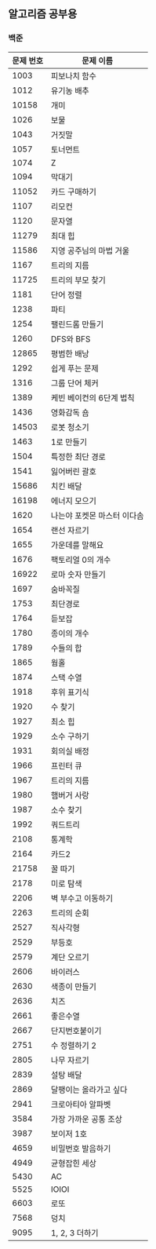 ## 알고리즘 공부용

### 백준

| 문제 번호 | 문제 이름     |
| --------- | ------------- |
| 1003      | 피보나치 함수 |
| 1012      | 유기농 배추   |
| 10158 | 개미 |
| 1026 | 보물 |
| 1043 | 거짓말 |
| 1057 | 토너먼트 |
| 1074 | Z |
| 1094 | 막대기 |
| 11052 | 카드 구매하기 |
| 1107 | 리모컨 |
| 1120 | 문자열 |
| 11279 | 최대 힙 |
| 11586 | 지영 공주님의 마법 거울 |
| 1167 | 트리의 지름 |
| 11725 | 트리의 부모 찾기 |
| 1181 | 단어 정렬 |
| 1238 | 파티 |
| 1254 | 팰린드롬 만들기 |
| 1260 | DFS와 BFS |
| 12865 | 평범한 배낭 |
| 1292 | 쉽게 푸는 문제 |
| 1316 | 그룹 단어 체커 |
| 1389 | 케빈 베이컨의 6단계 법칙 |
| 1436 | 영화감독 숌 |
| 14503 | 로봇 청소기 |
| 1463 | 1로 만들기 |
| 1504 | 특정한 최단 경로 |
| 1541 | 잃어버린 괄호 |
| 15686 | 치킨 배달 |
| 16198 | 에너지 모으기 |
| 1620 | 나는야 포켓몬 마스터 이다솜 |
| 1654 | 랜선 자르기 |
| 1655 | 가운데를 말해요 |
| 1676 | 팩토리얼 0의 개수 |
| 16922 | 로마 숫자 만들기 |
| 1697 | 숨바꼭질 |
| 1753 | 최단경로 |
| 1764 | 듣보잡 |
| 1780 | 종이의 개수 |
| 1789 | 수들의 합 |
| 1865 | 웜홀 |
| 1874 | 스택 수열 |
| 1918 | 후위 표기식 |
| 1920 | 수 찾기 |
| 1927 | 최소 힙 |
| 1929 | 소수 구하기 |
| 1931 | 회의실 배정 |
| 1966 | 프린터 큐 |
| 1967 | 트리의 지름 |
| 1980 | 햄버거 사랑 |
| 1987 | 소수 찾기 |
| 1992 | 쿼드트리 |
| 2108 | 통계학 |
| 2164 | 카드2 |
| 21758 | 꿀 따기 |
| 2178 | 미로 탐색 |
| 2206 | 벽 부수고 이동하기 |
| 2263 | 트리의 순회 |
| 2527 | 직사각형 |
| 2529 | 부등호 |
| 2579 | 계단 오르기 |
| 2606 | 바이러스 |
| 2630 | 색종이 만들기 |
| 2636 | 치즈 |
| 2661 | 좋은수열 |
| 2667 | 단지번호붙이기 |
| 2751 | 수 정렬하기 2 |
| 2805 | 나무 자르기 |
| 2839 | 설탕 배달 |
| 2869 | 달팽이는 올라가고 싶다 |
| 2941 | 크로아티아 알파벳 |
| 3584 | 가장 가까운 공통 조상 |
| 3987 | 보이저 1호 |
| 4659 | 비밀번호 발음하기 |
| 4949 | 균형잡힌 세상 |
| 5430 | AC |
| 5525 | IOIOI |
| 6603 | 로또 |
| 7568 | 덩치 |
| 9095 | 1, 2, 3 더하기 |
